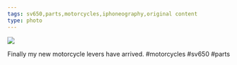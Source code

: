 ```yaml
---
tags: sv650,parts,motorcycles,iphoneography,original content
type: photo
---
```

<img src="http://24.media.tumblr.com/06f87bf210e4976c09150b76d66c2f1b/tumblr_mojly8T3031rdkc0do1_1280.jpg" />

Finally my new motorcycle levers have arrived. #motorcycles #sv650 #parts
